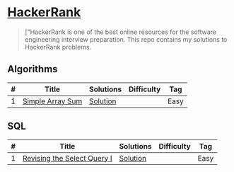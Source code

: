 # [HackerRank](https://www.hackerrank.com/raminorujov) 

> ["HackerRank is one of the best online resources for the software engineering interview preparation. This repo contains my solutions to HackerRank problems.

## Algorithms

|  #  |      Title     |   Solutions   | Difficulty  | Tag                   
|-----|----------------|---------------|-------------|-------------
|1|[Simple Array Sum](https://www.hackerrank.com/challenges/simple-array-sum)|[Solution](algorithms/SimpleArraySum.java) ||Easy|Array|

## SQL

|  #  |      Title     |   Solutions   | Difficulty  | Tag                   
|-----|----------------|---------------|-------------|-------------
|1|[Revising the Select Query I](https://www.hackerrank.com/challenges/revising-the-select-query)|[Solution](sql/revising-select-query-1.sql) ||Easy|Select|
